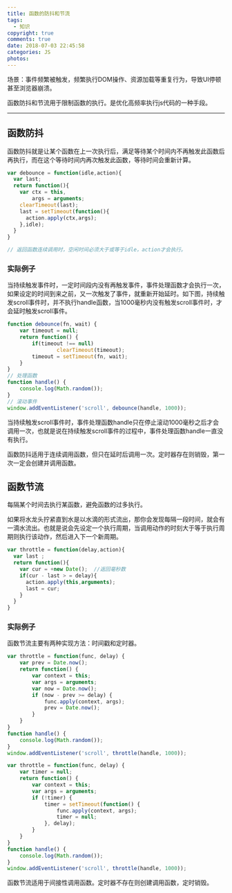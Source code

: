 ```yaml
---
title: 函数的防抖和节流
tags:
  - 知识
copyright: true
comments: true
date: 2018-07-03 22:45:58
categories: JS
photos:
---
```


场景：事件频繁被触发，频繁执行DOM操作、资源加载等重复行为，导致UI停顿甚至浏览器崩溃。

函数防抖和节流用于限制函数的执行。是优化高频率执行js代码的一种手段。

---
<!--more-->

## 函数防抖

函数防抖就是让某个函数在上一次执行后，满足等待某个时间内不再触发此函数后再执行，而在这个等待时间内再次触发此函数，等待时间会重新计算。

```javascript
var debounce = function(idle,action){
  var last;
  return function(){
    var ctx = this,
        args = arguments;
    clearTimeout(last);
    last = setTimeout(function(){
      action.apply(ctx,args);
    },idle);
  }
}

// 返回函数连续调用时，空闲时间必须大于或等于idle，action才会执行。
```

### 实际例子

当持续触发事件时，一定时间段内没有再触发事件，事件处理函数才会执行一次，如果设定的时间到来之前，又一次触发了事件，就重新开始延时。如下图，持续触发scroll事件时，并不执行handle函数，当1000毫秒内没有触发scroll事件时，才会延时触发scroll事件。

```javascript
function debounce(fn, wait) {
    var timeout = null;
    return function() {
        if(timeout !== null) 
                clearTimeout(timeout);
        timeout = setTimeout(fn, wait);
    }
}
// 处理函数
function handle() {
    console.log(Math.random()); 
}
// 滚动事件
window.addEventListener('scroll', debounce(handle, 1000));
```

当持续触发scroll事件时，事件处理函数handle只在停止滚动1000毫秒之后才会调用一次，也就是说在持续触发scroll事件的过程中，事件处理函数handle一直没有执行。

函数防抖适用于连续调用函数，但只在延时后调用一次。定时器存在则销毁，第一次一定会创建并调用函数。

## 函数节流

每隔某个时间去执行某函数，避免函数的过多执行。

如果将水龙头拧紧直到水是以水滴的形式流出，那你会发现每隔一段时间，就会有一滴水流出。也就是说会先设定一个执行周期，当调用动作的时刻大于等于执行周期则执行该动作，然后进入下一个新周期。

```javascript
var throttle = function(delay,action){
  var last ;
  return function(){
    var cur = +new Date();  //返回毫秒数
    if(cur - last > = delay){
      action.apply(this,arguments);
      last = cur;
    }
  }
}
```

### 实际例子
函数节流主要有两种实现方法：时间戳和定时器。
```javascript
var throttle = function(func, delay) {
    var prev = Date.now();
    return function() {
        var context = this;
        var args = arguments;
        var now = Date.now();
        if (now - prev >= delay) {
            func.apply(context, args);
            prev = Date.now();
        }
    }
}
function handle() {
    console.log(Math.random());
}
window.addEventListener('scroll', throttle(handle, 1000));
```

```javascript
var throttle = function(func, delay) {
    var timer = null;
    return function() {
        var context = this;
        var args = arguments;
        if (!timer) {
            timer = setTimeout(function() {
                func.apply(context, args);
                timer = null;
            }, delay);
        }
    }
}
function handle() {
    console.log(Math.random());
}
window.addEventListener('scroll', throttle(handle, 1000));
```

函数节流适用于间接性调用函数。定时器不存在则创建调用函数，定时销毁。